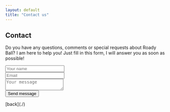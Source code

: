 ```yaml
---
layout: default
title: "Contact us"
---
```


## Contact
Do you have any questions, comments or special requests about Roady Ball? 
I am here to help you! 
Just fill in this form, I will answer you as soon as possible!

<form action="https://public.herotofu.com/v1/60edac00-e9b3-11ed-b2e2-c10354b56774" method="POST">
  <div>
    <input
      type="text"
      placeholder="Your name"
      name="name"
      class="contact-form"
      required
    />
  </div>
  <div class="mb-3 pt-0">
    <input
      type="email"
      placeholder="Email"
      name="email"
      class="contact-form"
      required
    />
  </div>
  <div class="mb-3 pt-0">
    <textarea
      placeholder="Your message"
      name="message"
      class="contact-form contact-form-textarea" 
      required
    ></textarea>
  </div>
  <div class="mb-3 pt-0">
    <button
    class="contact-form contact-form-button"
      type="submit"
    >Send message</button>
  </div>
</form>
[back](./)

